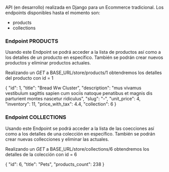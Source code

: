 API (en desarrollo) realizada en Django para un Ecommerce tradicional. Los endpoints disponibles hasta el momento son:
- products
- collections

### Endpoint PRODUCTS

Usando este Endpoint se podrá acceder a la lista de productos así como a los detalles de un producto en específico. También se podrán crear nuevos productos y eliminar productos actuales. 

Realizando un *GET* a BASE_URL/store/products/1 obtendremos los detalles del producto con id = 1

{
  "id": 1,
  "title": "Bread Ww Cluster",
  "description": "mus vivamus vestibulum sagittis sapien cum sociis natoque penatibus et magnis dis parturient montes nascetur ridiculus",
  "slug": "-",
  "unit_price": 4,
  "inventory": 11,
  "price_with_tax": 4.4,
  "collection": 6
}

### Endpoint COLLECTIONS

Usando este Endpoint se podrá acceder a la lista de las coecciones así como a los detalles de una colección en específico. También se podrán crear nuevas collecciones y eliminar las actuales. 

Realizando un *GET* a BASE_URL/store/collections/6 obtendremos los detalles de la colección con id = 6

{
  "id": 6,
  "title": "Pets",
  "products_count": 238
}
